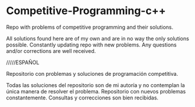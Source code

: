 # Competitive-Programming-c++
Repo with problems of competitive programming and their solutions.

All solutions found here are of my own and are in no way the only solutions possible.
Constantly updating repo with new problems.
Any questions and/or corrections are well received.

/////ESPAÑOL

Repositorio con problemas y soluciones de programación competitiva. 

Todas las soluciones del repositorio son de mi autoría y no contemplan la única manera de resolver el problema.
Repositorio con nuevos problemas constantemente.
Consultas y correcciones son bien recibidas.
